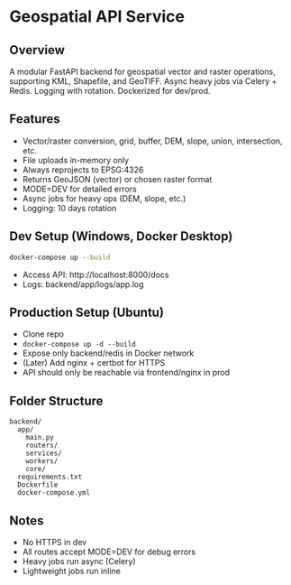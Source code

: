 # Geospatial API Service

## Overview

A modular FastAPI backend for geospatial vector and raster operations, supporting KML, Shapefile, and GeoTIFF. Async heavy jobs via Celery + Redis. Logging with rotation. Dockerized for dev/prod.

## Features

- Vector/raster conversion, grid, buffer, DEM, slope, union, intersection, etc.
- File uploads in-memory only
- Always reprojects to EPSG:4326
- Returns GeoJSON (vector) or chosen raster format
- MODE=DEV for detailed errors
- Async jobs for heavy ops (DEM, slope, etc.)
- Logging: 10 days rotation

## Dev Setup (Windows, Docker Desktop)

```sh
docker-compose up --build
```

- Access API: http://localhost:8000/docs
- Logs: backend/app/logs/app.log

## Production Setup (Ubuntu)

- Clone repo
- `docker-compose up -d --build`
- Expose only backend/redis in Docker network
- (Later) Add nginx + certbot for HTTPS
- API should only be reachable via frontend/nginx in prod

## Folder Structure

```
backend/
  app/
    main.py
    routers/
    services/
    workers/
    core/
  requirements.txt
  Dockerfile
  docker-compose.yml
```

## Notes

- No HTTPS in dev
- All routes accept MODE=DEV for debug errors
- Heavy jobs run async (Celery)
- Lightweight jobs run inline
